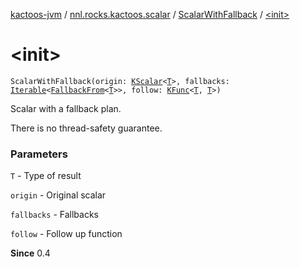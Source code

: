 [kactoos-jvm](../../index.md) / [nnl.rocks.kactoos.scalar](../index.md) / [ScalarWithFallback](index.md) / [&lt;init&gt;](./-init-.md)

# &lt;init&gt;

`ScalarWithFallback(origin: `[`KScalar`](../../nnl.rocks.kactoos/-k-scalar.md)`<`[`T`](index.md#T)`>, fallbacks: `[`Iterable`](https://kotlinlang.org/api/latest/jvm/stdlib/kotlin.collections/-iterable/index.html)`<`[`FallbackFrom`](../-fallback-from/index.md)`<`[`T`](index.md#T)`>>, follow: `[`KFunc`](../../nnl.rocks.kactoos/-k-func.md)`<`[`T`](index.md#T)`, `[`T`](index.md#T)`>)`

Scalar with a fallback plan.

There is no thread-safety guarantee.

### Parameters

`T` - Type of result

`origin` - Original scalar

`fallbacks` - Fallbacks

`follow` - Follow up function

**Since**
0.4

